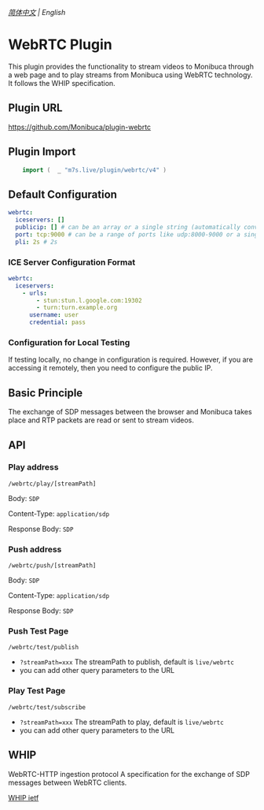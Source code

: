 _[简体中文](https://github.com/Monibuca/plugin-webrtc) | English_
# WebRTC Plugin

This plugin provides the functionality to stream videos to Monibuca through a web page and to play streams from Monibuca using WebRTC technology. It follows the WHIP specification.

## Plugin URL

https://github.com/Monibuca/plugin-webrtc

## Plugin Import

```go
    import (  _ "m7s.live/plugin/webrtc/v4" )
```

## Default Configuration

```yaml
webrtc:
  iceservers: []
  publicip: [] # can be an array or a single string (automatically converted to an array)
  port: tcp:9000 # can be a range of ports like udp:8000-9000 or a single port like udp:9000
  pli: 2s # 2s
```

### ICE Server Configuration Format

```yaml
webrtc:
  iceservers:
    - urls: 
        - stun:stun.l.google.com:19302
        - turn:turn.example.org
      username: user
      credential: pass
```

### Configuration for Local Testing

If testing locally, no change in configuration is required. However, if you are accessing it remotely, then you need to configure the public IP.

## Basic Principle

The exchange of SDP messages between the browser and Monibuca takes place and RTP packets are read or sent to stream videos.

## API

### Play address
`/webrtc/play/[streamPath]`

Body: `SDP`

Content-Type: `application/sdp`

Response Body: `SDP`

### Push address

`/webrtc/push/[streamPath]`

Body: `SDP`

Content-Type: `application/sdp`

Response Body: `SDP`

### Push Test Page

`/webrtc/test/publish`
- `?streamPath=xxx` The streamPath to publish, default is `live/webrtc`
- you can add other query parameters to the URL
### Play Test Page

`/webrtc/test/subscribe`
- `?streamPath=xxx` The streamPath to play, default is `live/webrtc`
- you can add other query parameters to the URL
## WHIP

WebRTC-HTTP ingestion protocol
A specification for the exchange of SDP messages between WebRTC clients.

[WHIP ietf](https://datatracker.ietf.org/doc/html/draft-ietf-wish-whip-02)